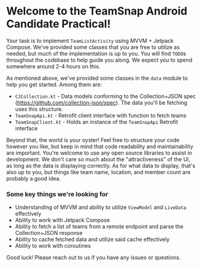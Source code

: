 # Welcome to the TeamSnap Android Candidate Practical! 

Your task is to implement `TeamListActivity` using MVVM + Jetpack Compose. We've provided some classes that you are free to utilize as needed, 
but much of the implementation is up to you. You will find `TODO`s throughout the codebase to help guide you along. We expect you
to spend somewhere around 2-4 hours on this.

As mentioned above, we've provided some classes in the `data` module to help you get started. Among them are:
* `CJCollection.kt` - Data models conforming to the Collection+JSON spec (https://github.com/collection-json/spec). The data you'll
be fetching uses this structure.
* `TeamSnapApi.kt` - Retrofit client interface with function to fetch teams
* `TeamSnapClient.kt` - Holds an instance of the `TeamSnapApi` Retrofit interface

Beyond that, the world is your oyster! Feel free to structure your code however you like, but keep in mind that code readability and
maintainability are important. You're welcome to use any open source libraries to assist in development. We don't care so much 
about the "attractiveness" of the UI, as long as the data is displaying correctly. As for what data to display, that's also up to you, but
things like team name, location, and member count are probably a good idea.

### Some key things we're looking for
* Understanding of MVVM and ability to utilize `ViewModel` and `LiveData` effectively
* Ability to work with Jetpack Compose
* Ability to fetch a list of teams from a remote endpoint and parse the Collection+JSON response
* Ability to cache fetched data and utilize said cache effectively
* Ability to work with coroutines 

Good luck! Please reach out to us if you have any issues or questions.